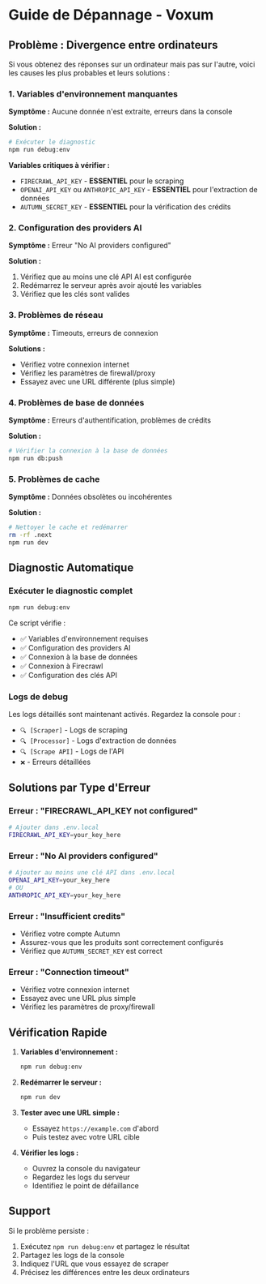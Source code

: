# Guide de Dépannage - Voxum

## Problème : Divergence entre ordinateurs

Si vous obtenez des réponses sur un ordinateur mais pas sur l'autre, voici les causes les plus probables et leurs solutions :

### 1. Variables d'environnement manquantes

**Symptôme :** Aucune donnée n'est extraite, erreurs dans la console

**Solution :**
```bash
# Exécuter le diagnostic
npm run debug:env
```

**Variables critiques à vérifier :**
- `FIRECRAWL_API_KEY` - **ESSENTIEL** pour le scraping
- `OPENAI_API_KEY` ou `ANTHROPIC_API_KEY` - **ESSENTIEL** pour l'extraction de données
- `AUTUMN_SECRET_KEY` - **ESSENTIEL** pour la vérification des crédits

### 2. Configuration des providers AI

**Symptôme :** Erreur "No AI providers configured"

**Solution :**
1. Vérifiez que au moins une clé API AI est configurée
2. Redémarrez le serveur après avoir ajouté les variables
3. Vérifiez que les clés sont valides

### 3. Problèmes de réseau

**Symptôme :** Timeouts, erreurs de connexion

**Solutions :**
- Vérifiez votre connexion internet
- Vérifiez les paramètres de firewall/proxy
- Essayez avec une URL différente (plus simple)

### 4. Problèmes de base de données

**Symptôme :** Erreurs d'authentification, problèmes de crédits

**Solution :**
```bash
# Vérifier la connexion à la base de données
npm run db:push
```

### 5. Problèmes de cache

**Symptôme :** Données obsolètes ou incohérentes

**Solution :**
```bash
# Nettoyer le cache et redémarrer
rm -rf .next
npm run dev
```

## Diagnostic Automatique

### Exécuter le diagnostic complet

```bash
npm run debug:env
```

Ce script vérifie :
- ✅ Variables d'environnement requises
- ✅ Configuration des providers AI
- ✅ Connexion à la base de données
- ✅ Connexion à Firecrawl
- ✅ Configuration des clés API

### Logs de debug

Les logs détaillés sont maintenant activés. Regardez la console pour :
- `🔍 [Scraper]` - Logs de scraping
- `🔍 [Processor]` - Logs d'extraction de données
- `🔍 [Scrape API]` - Logs de l'API
- `❌` - Erreurs détaillées

## Solutions par Type d'Erreur

### Erreur : "FIRECRAWL_API_KEY not configured"
```bash
# Ajouter dans .env.local
FIRECRAWL_API_KEY=your_key_here
```

### Erreur : "No AI providers configured"
```bash
# Ajouter au moins une clé API dans .env.local
OPENAI_API_KEY=your_key_here
# OU
ANTHROPIC_API_KEY=your_key_here
```

### Erreur : "Insufficient credits"
- Vérifiez votre compte Autumn
- Assurez-vous que les produits sont correctement configurés
- Vérifiez que `AUTUMN_SECRET_KEY` est correct

### Erreur : "Connection timeout"
- Vérifiez votre connexion internet
- Essayez avec une URL plus simple
- Vérifiez les paramètres de proxy/firewall

## Vérification Rapide

1. **Variables d'environnement :**
   ```bash
   npm run debug:env
   ```

2. **Redémarrer le serveur :**
   ```bash
   npm run dev
   ```

3. **Tester avec une URL simple :**
   - Essayez `https://example.com` d'abord
   - Puis testez avec votre URL cible

4. **Vérifier les logs :**
   - Ouvrez la console du navigateur
   - Regardez les logs du serveur
   - Identifiez le point de défaillance

## Support

Si le problème persiste :
1. Exécutez `npm run debug:env` et partagez le résultat
2. Partagez les logs de la console
3. Indiquez l'URL que vous essayez de scraper
4. Précisez les différences entre les deux ordinateurs




